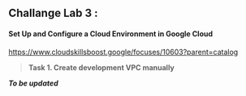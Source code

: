 ## Challange Lab 3 : 
#### Set Up and Configure a Cloud Environment in Google Cloud
https://www.cloudskillsboost.google/focuses/10603?parent=catalog

> **Task 1. Create development VPC manually**

***To be updated***